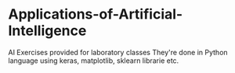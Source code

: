 # Applications-of-Artificial-Intelligence
AI Exercises provided for laboratory classes
They're done in Python language using keras, matplotlib, sklearn librarie etc.
